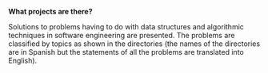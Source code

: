 **What projects are there?**

Solutions to problems having to do with data structures and algorithmic techniques in software engineering are presented. The problems are classified by topics as shown in the directories (the names of the directories are in Spanish but the statements of all the problems are translated into English).
